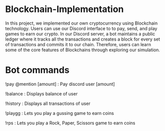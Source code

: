 # Blockchain-Implementation
In this project, we implemented our own cryptocurrency using Blockchain technology. Users can use our Discord interface to  to pay, send, and  play games to earn our crypto. In our Discord server, a bot maintains a public ledger where it tracks all the transactions and creates a block for every set of transactions and commits it to our chain. Therefore, users can learn some of the core features of Blockchains through exploring our simulation.

# Bot commands
!pay @mention [amount] : Pay discord user [amount]

!balance : Displays balance of user

!history : Displays all transactions of user

!playgg : Lets you play a gussing game to earn coins

!rps : Lets you play a Rock, Paper, Scissors game to earn coins
